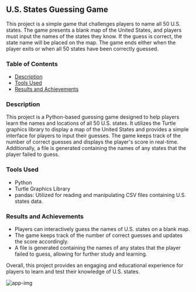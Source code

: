 ## U.S. States Guessing Game

This project is a simple game that challenges players to name all 50 U.S. states. The game presents a blank map of the United States, and players must input the names of the states they know. If the guess is correct, the state name will be placed on the map. The game ends either when the player exits or when all 50 states have been correctly guessed.

### Table of Contents
- [Description](#description)
- [Tools Used](#tools-used)
- [Results and Achievements](#results-and-achievements)

### Description
This project is a Python-based guessing game designed to help players learn the names and locations of all 50 U.S. states. It utilizes the Turtle graphics library to display a map of the United States and provides a simple interface for players to input their guesses. The game keeps track of the number of correct guesses and displays the player's score in real-time. Additionally, a file is generated containing the names of any states that the player failed to guess.

### Tools Used
- Python
- Turtle Graphics Library
- pandas: Utilized for reading and manipulating CSV files containing U.S. states data.

### Results and Achievements
- Players can interactively guess the names of U.S. states on a blank map.
- The game keeps track of the number of correct guesses and updates the score accordingly.
- A file is generated containing the names of any states that the player failed to guess, allowing for further study and learning.

Overall, this project provides an engaging and educational experience for players to learn and test their knowledge of U.S. states.

![app-img](https://github.com/bardack134/us-states-game/assets/142977989/42490787-d21b-4152-950e-59332a0a23a7)
